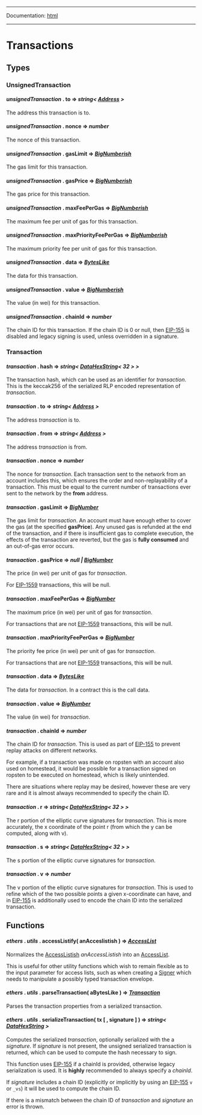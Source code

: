 -----

Documentation: [html](https://docs.ethers.io/)

-----

Transactions
============

Types
-----

### UnsignedTransaction

#### *unsignedTransaction* . **to** => *string< [Address](/v5/api/utils/address/#address) >*

The address this transaction is to.


#### *unsignedTransaction* . **nonce** => *number*

The nonce of this transaction.


#### *unsignedTransaction* . **gasLimit** => *[BigNumberish](/v5/api/utils/bignumber/#BigNumberish)*

The gas limit for this transaction.


#### *unsignedTransaction* . **gasPrice** => *[BigNumberish](/v5/api/utils/bignumber/#BigNumberish)*

The gas price for this transaction.


#### *unsignedTransaction* . **maxFeePerGas** => *[BigNumberish](/v5/api/utils/bignumber/#BigNumberish)*

The maximum fee per unit of gas for this transaction.


#### *unsignedTransaction* . **maxPriorityFeePerGas** => *[BigNumberish](/v5/api/utils/bignumber/#BigNumberish)*

The maximum priority fee per unit of gas for this transaction.


#### *unsignedTransaction* . **data** => *[BytesLike](/v5/api/utils/bytes/#BytesLike)*

The data for this transaction.


#### *unsignedTransaction* . **value** => *[BigNumberish](/v5/api/utils/bignumber/#BigNumberish)*

The value (in wei) for this transaction.


#### *unsignedTransaction* . **chainId** => *number*

The chain ID for this transaction. If the chain ID is 0 or null, then [EIP-155](https://eips.ethereum.org/EIPS/eip-155) is disabled and legacy signing is used, unless overridden in a signature.


### Transaction

#### *transaction* . **hash** => *string< [DataHexString](/v5/api/utils/bytes/#DataHexString)< 32 > >*

The transaction hash, which can be used as an identifier for *transaction*. This is the keccak256 of the serialized RLP encoded representation of *transaction*.


#### *transaction* . **to** => *string< [Address](/v5/api/utils/address/#address) >*

The address *transaction* is to.


#### *transaction* . **from** => *string< [Address](/v5/api/utils/address/#address) >*

The address *transaction* is from.


#### *transaction* . **nonce** => *number*

The nonce for *transaction*. Each transaction sent to the network from an account includes this, which ensures the order and non-replayability of a transaction. This must be equal to the current number of transactions ever sent to the network by the **from** address.


#### *transaction* . **gasLimit** => *[BigNumber](/v5/api/utils/bignumber/)*

The gas limit for *transaction*. An account must have enough ether to cover the gas (at the specified **gasPrice**). Any unused gas is refunded at the end of the transaction, and if there is insufficient gas to complete execution, the effects of the transaction are reverted, but the gas is **fully consumed** and an out-of-gas error occurs.


#### *transaction* . **gasPrice** => *null | [BigNumber](/v5/api/utils/bignumber/)*

The price (in wei) per unit of gas for *transaction*.

For [EIP-1559](https://eips.ethereum.org/EIPS/eip-1559) transactions, this will be null.


#### *transaction* . **maxFeePerGas** => *[BigNumber](/v5/api/utils/bignumber/)*

The maximum price (in wei) per unit of gas for *transaction*.

For transactions that are not [EIP-1559](https://eips.ethereum.org/EIPS/eip-1559) transactions, this will be null.


#### *transaction* . **maxPriorityFeePerGas** => *[BigNumber](/v5/api/utils/bignumber/)*

The priority fee price (in wei) per unit of gas for *transaction*.

For transactions that are not [EIP-1559](https://eips.ethereum.org/EIPS/eip-1559) transactions, this will be null.


#### *transaction* . **data** => *[BytesLike](/v5/api/utils/bytes/#BytesLike)*

The data for *transaction*. In a contract this is the call data.


#### *transaction* . **value** => *[BigNumber](/v5/api/utils/bignumber/)*

The value (in wei) for *transaction*.


#### *transaction* . **chainId** => *number*

The chain ID for *transaction*. This is used as part of [EIP-155](https://eips.ethereum.org/EIPS/eip-155) to prevent replay attacks on different networks.

For example, if a transaction was made on ropsten with an account also used on homestead, it would be possible for a transaction signed on ropsten to be executed on homestead, which is likely unintended.

There are situations where replay may be desired, however these are very rare and it is almost always recommended to specify the chain ID.


#### *transaction* . **r** => *string< [DataHexString](/v5/api/utils/bytes/#DataHexString)< 32 > >*

The r portion of the elliptic curve signatures for *transaction*. This is more accurately, the x coordinate of the point r (from which the y can be computed, along with v).


#### *transaction* . **s** => *string< [DataHexString](/v5/api/utils/bytes/#DataHexString)< 32 > >*

The s portion of the elliptic curve signatures for *transaction*.


#### *transaction* . **v** => *number*

The v portion of the elliptic curve signatures for *transaction*. This is used to refine which of the two possible points a given x-coordinate can have, and in [EIP-155](https://eips.ethereum.org/EIPS/eip-155) is additionally used to encode the chain ID into the serialized transaction.


Functions
---------

#### *ethers* . *utils* . **accessListify**( anAcceslistish ) => *[AccessList](/v5/api/providers/types/#providers-AccessList)*

Normalizes the [AccessListish](/v5/api/providers/types/#providers-AccessListish) *anAccessListish* into an [AccessList](/v5/api/providers/types/#providers-AccessList).

This is useful for other utility functions which wish to remain flexible as to the input parameter for access lists, such as when creating a [Signer](/v5/api/signer/#Signer) which needs to manipulate a possibly typed transaction envelope.


#### *ethers* . *utils* . **parseTransaction**( aBytesLike ) => *[Transaction](/v5/api/utils/transactions/#Transaction)*

Parses the transaction properties from a serialized transaction.


#### *ethers* . *utils* . **serializeTransaction**( tx [ , signature ] ) => *string< [DataHexString](/v5/api/utils/bytes/#DataHexString) >*

Computes the serialized *transaction*, optionally serialized with the a *signature*. If *signature* is not present, the unsigned serialized transaction is returned, which can be used to compute the hash necessary to sign.

This function uses [EIP-155](https://eips.ethereum.org/EIPS/eip-155) if a chainId is provided, otherwise legacy serialization is used. It is **highly** recommended to always specify a *chainId*.

If *signature* includes a chain ID (explicitly or implicitly by using an [EIP-155](https://eips.ethereum.org/EIPS/eip-155) `v` or `_vs`) it will be used to compute the chain ID.

If there is a mismatch between the chain ID of *transaction* and *signature* an error is thrown.


